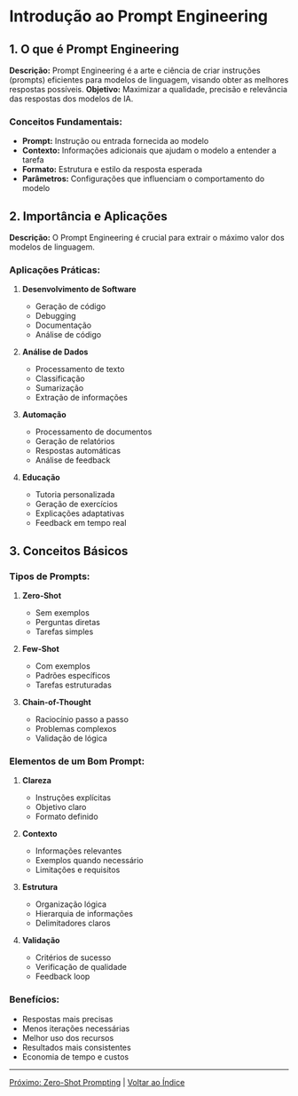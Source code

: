 # Introdução ao Prompt Engineering

## 1. O que é Prompt Engineering

**Descrição:** Prompt Engineering é a arte e ciência de criar instruções (prompts) eficientes para modelos de linguagem, visando obter as melhores respostas possíveis.
**Objetivo:** Maximizar a qualidade, precisão e relevância das respostas dos modelos de IA.

### Conceitos Fundamentais:
- **Prompt:** Instrução ou entrada fornecida ao modelo
- **Contexto:** Informações adicionais que ajudam o modelo a entender a tarefa
- **Formato:** Estrutura e estilo da resposta esperada
- **Parâmetros:** Configurações que influenciam o comportamento do modelo

## 2. Importância e Aplicações

**Descrição:** O Prompt Engineering é crucial para extrair o máximo valor dos modelos de linguagem.

### Aplicações Práticas:
1. **Desenvolvimento de Software**
   - Geração de código
   - Debugging
   - Documentação
   - Análise de código

2. **Análise de Dados**
   - Processamento de texto
   - Classificação
   - Sumarização
   - Extração de informações

3. **Automação**
   - Processamento de documentos
   - Geração de relatórios
   - Respostas automáticas
   - Análise de feedback

4. **Educação**
   - Tutoria personalizada
   - Geração de exercícios
   - Explicações adaptativas
   - Feedback em tempo real

## 3. Conceitos Básicos

### Tipos de Prompts:
1. **Zero-Shot**
   - Sem exemplos
   - Perguntas diretas
   - Tarefas simples

2. **Few-Shot**
   - Com exemplos
   - Padrões específicos
   - Tarefas estruturadas

3. **Chain-of-Thought**
   - Raciocínio passo a passo
   - Problemas complexos
   - Validação de lógica

### Elementos de um Bom Prompt:
1. **Clareza**
   - Instruções explícitas
   - Objetivo claro
   - Formato definido

2. **Contexto**
   - Informações relevantes
   - Exemplos quando necessário
   - Limitações e requisitos

3. **Estrutura**
   - Organização lógica
   - Hierarquia de informações
   - Delimitadores claros

4. **Validação**
   - Critérios de sucesso
   - Verificação de qualidade
   - Feedback loop

### Benefícios:
- Respostas mais precisas
- Menos iterações necessárias
- Melhor uso dos recursos
- Resultados mais consistentes
- Economia de tempo e custos 

---

[Próximo: Zero-Shot Prompting](01_zero_shot.md) | [Voltar ao Índice](../README.md) 